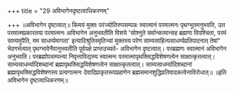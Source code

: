 +++
title = "29 अविभागेनदृष्टत्वाधिकरणम्"

+++
॥अविभागेन दृष्टत्वात्॥ किमयं मुक्तः परंज्योतिरुपसम्पन्नः स्वात्मानं परमात्मनः पृथग्भूतमनुभवति, उत परमात्मप्रकारतया परमात्मनः अविभागेन अनुभवतीति विशये 'सोश्नुते सर्वान्कामान्सह ब्रह्मणा विपश्चिता, परमं साम्यमुपैति, मम साधर्म्यमागता' इत्यादिश्रुतिस्मृतिभ्यां मुक्तस्य परेण साम्यसाहित्यसाधर्म्यप्रतिपादनात् तेषां" भेदगर्भत्वात् पृथग्भावेनैवानुभवतीति पूर्वपक्षे प्राप्तउच्यते- अविभागेन दृष्टत्वात्। परब्रह्मणः स्वात्मानं अविभागेन अनुभवति। परब्रह्मोपसम्पत्त्या निवृत्ताविद्यस्य स्वात्मनः परमात्मापृथक्सिद्धविशेषणत्वेन साक्षात्कृतत्वात्। साम्यसाधर्म्यादिशब्दानां ब्रह्मापृथक्सिद्धविशेषणत्वेन साक्षात्कृतत्वात्। साम्यसाधर्म्यादिशब्दानां ब्रह्मापृथक्सिद्धविशेषणस्य प्रत्यगात्मनः देवादिप्राकृतरूपप्रहाणेन ब्रह्मसमानशुद्धिप्रतिपादकत्वेनाविरोधात्॥ ॥इति अविभागेन दृष्टत्वाधिकरणम्॥